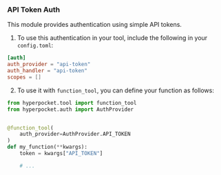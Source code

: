 ### API Token Auth

This module provides authentication using simple API tokens.

1. To use this authentication in your tool, include the following in your `config.toml`:

```toml
[auth]
auth_provider = "api-token"
auth_handler = "api-token"
scopes = []
```

2. To use it with `function_tool`, you can define your function as follows:

```python
from hyperpocket.tool import function_tool
from hyperpocket.auth import AuthProvider


@function_tool(
    auth_provider=AuthProvider.API_TOKEN
)
def my_function(**kwargs):
    token = kwargs["API_TOKEN"]

    # ...
```
